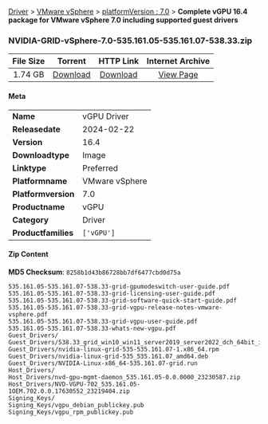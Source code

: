 
[Driver](/README.md)  >  [VMware vSphere](/index/Driver/VMware_vSphere.md)  >  [platformVersion : 7.0](/index/Driver/VMware_vSphere/7.0.md)  >  **Complete vGPU 16.4 package for VMware vSphere 7.0 including supported guest drivers**


### NVIDIA-GRID-vSphere-7.0-535.161.05-535.161.07-538.33.zip

| **File Size** | **Torrent**  | **HTTP Link** | **Internet Archive** |
|:-------------:|:------------:|:-------------:|:--------------------:|
| 1.74 GB |  [Download](https://archive.org/download/nvgpu_NVIDIA-GRID-vSphere-7.0-535.161.05-535.161.07-538.33.zip/nvgpu_NVIDIA-GRID-vSphere-7.0-535.161.05-535.161.07-538.33.zip_archive.torrent)       | [Download](https://archive.org/compress/nvgpu_NVIDIA-GRID-vSphere-7.0-535.161.05-535.161.07-538.33.zip) | [View Page](https://archive.org/details/nvgpu_NVIDIA-GRID-vSphere-7.0-535.161.05-535.161.07-538.33.zip)       |

#### Meta

<table>
<tr><td><strong>Name</strong></td><td>vGPU Driver</td></tr>
<tr><td><strong>Releasedate</strong></td><td>2024-02-22</td></tr>
<tr><td><strong>Version</strong></td><td>16.4</td></tr>
<tr><td><strong>Downloadtype</strong></td><td>Image</td></tr>
<tr><td><strong>Linktype</strong></td><td>Preferred</td></tr>
<tr><td><strong>Platformname</strong></td><td>VMware vSphere</td></tr>
<tr><td><strong>Platformversion</strong></td><td>7.0</td></tr>
<tr><td><strong>Productname</strong></td><td>vGPU</td></tr>
<tr><td><strong>Category</strong></td><td>Driver</td></tr>
<tr><td><strong>Productfamilies</strong></td><td><code>['vGPU']</code></td></tr>
</table>

#### Zip Content

**MD5 Checksum**: `8258b1d43b86728bb7df6477cbd0d75a`

```text
535.161.05-535.161.07-538.33-grid-gpumodeswitch-user-guide.pdf
535.161.05-535.161.07-538.33-grid-licensing-user-guide.pdf
535.161.05-535.161.07-538.33-grid-software-quick-start-guide.pdf
535.161.05-535.161.07-538.33-grid-vgpu-release-notes-vmware-vsphere.pdf
535.161.05-535.161.07-538.33-grid-vgpu-user-guide.pdf
535.161.05-535.161.07-538.33-whats-new-vgpu.pdf
Guest_Drivers/
Guest_Drivers/538.33_grid_win10_win11_server2019_server2022_dch_64bit_international.exe
Guest_Drivers/nvidia-linux-grid-535-535.161.07-1.x86_64.rpm
Guest_Drivers/nvidia-linux-grid-535_535.161.07_amd64.deb
Guest_Drivers/NVIDIA-Linux-x86_64-535.161.07-grid.run
Host_Drivers/
Host_Drivers/nvd-gpu-mgmt-daemon_535.161.05-0.0.0000_23230587.zip
Host_Drivers/NVD-VGPU-702_535.161.05-1OEM.702.0.0.17630552_23219404.zip
Signing_Keys/
Signing_Keys/vgpu_debian_publickey.pub
Signing_Keys/vgpu_rpm_publickey.pub
```